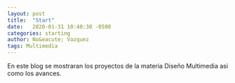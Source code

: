 ```yaml
---
layout: post
title:  "Start"
date:   2020-01-31 10:40:30 -0500
categories: starting
author: No&eacute; Vazquez
tags: Multimedia
---
```



En este blog se mostraran los proyectos de la materia Dise&ntilde;o Multimedia asi como los avances.

